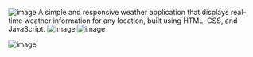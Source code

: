 ![image](https://github.com/user-attachments/assets/d89c0efb-002c-4b5a-8b1b-d3ff8808e515)
A simple and responsive weather application that displays real-time weather information for any location, built using HTML, CSS, and JavaScript.
![image](https://github.com/user-attachments/assets/4dfaaa78-23df-46f6-8f8c-0a5173002a1e)
![image](https://github.com/user-attachments/assets/ad831684-b597-4033-b5e5-38d411a3946a)



![image](https://github.com/user-attachments/assets/479d3bc2-caef-4074-80ac-5ba8f5c3d263)



